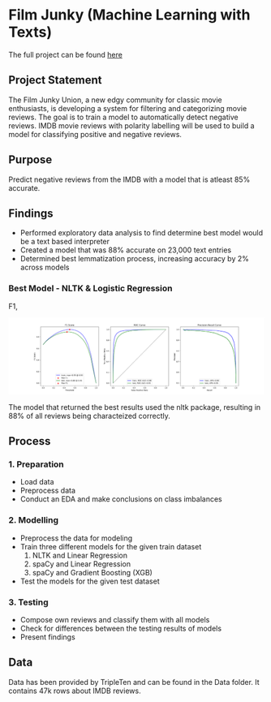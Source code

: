 # Film Junky (Machine Learning with Texts)

The full project can be found [here](film-junky.ipynb)

## Project Statement

The Film Junky Union, a new edgy community for classic movie enthusiasts, is developing a system for filtering and categorizing movie reviews. The goal is to train a model to automatically detect negative reviews. IMDB movie reviews with polarity labelling will be used to build a model for classifying positive and negative reviews.

## Purpose 

Predict negative reviews from the IMDB with a model that is atleast 85% accurate.

## Findings

- Performed exploratory data analysis to find determine best model would be a text based interpreter
- Created a model that was 88% accurate on 23,000 text entries
- Determined best lemmatization process, increasing accuracy by 2% across models

### Best Model - NLTK & Logistic Regression

F1, 

![ntlk](pics/nltk_tfidf_lr_results.png)

The model that returned the best results used the nltk package, resulting in 88% of all reviews being characteized correctly.

## Process

### 1. Preparation
- Load data
- Preprocess data
- Conduct an EDA and make conclusions on class imbalances

### 2. Modelling
- Preprocess the data for modeling
- Train three different models for the given train dataset
    1. NLTK and Linear Regression
    2. spaCy and Linear Regression
    3. spaCy and Gradient Boosting (XGB)
- Test the models for the given test dataset

### 3. Testing
- Compose own reviews and classify them with all models
- Check for differences between the testing results of models
- Present findings


## Data

Data has been provided by TripleTen and can be found in the Data folder. It contains 47k rows about IMDB reviews.
